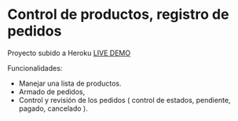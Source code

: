 # Control de productos, registro de pedidos

Proyecto subido a Heroku
[LIVE DEMO](https://admin-negocio.herokuapp.com/)

Funcionalidades:
- Manejar una lista de productos.
- Armado de pedidos,
- Control y revisión de los pedidos ( control de estados, pendiente, pagado, cancelado ).

